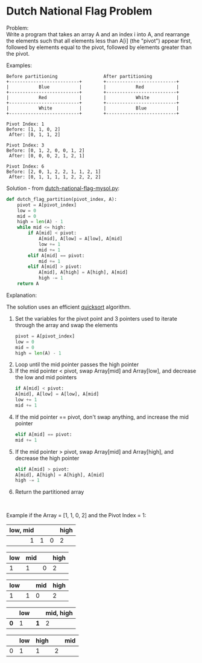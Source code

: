 # Dutch National Flag Problem    
  
Problem:  
Write a program that takes an array A and an index i into A, and rearrange the elements such that all elements less than A[i] (the "pivot") appear first, followed by elements equal to the pivot, followed by elements greater than the pivot.    
    
Examples:  
```
Before partitioning                 After partitioning 
+--------------------------+        +--------------------------+
|           Blue           |        |           Red            |
+--------------------------+        +--------------------------+
|           Red            |        |           White          |
+--------------------------+        +--------------------------+
|           White          |        |           Blue           |
+--------------------------+        +--------------------------+
```
```  
Pivot Index: 1
Before: [1, 1, 0, 2]
 After: [0, 1, 1, 2]

Pivot Index: 3
Before: [0, 1, 2, 0, 0, 1, 2]
 After: [0, 0, 0, 2, 1, 2, 1]

Pivot Index: 6
Before: [2, 0, 1, 2, 2, 1, 1, 2, 1]
 After: [0, 1, 1, 1, 1, 2, 2, 2, 2]
```  
    
Solution - from [dutch-national-flag-mysol.py](dutch-national-flag-mysol.py):  
```python
def dutch_flag_partition(pivot_index, A):
    pivot = A[pivot_index]
    low = 0
    mid = 0
    high = len(A) - 1
    while mid <= high:
        if A[mid] < pivot:
            A[mid], A[low] = A[low], A[mid]
            low += 1
            mid += 1
        elif A[mid] == pivot:
            mid += 1
        elif A[mid] > pivot:
            A[mid], A[high] = A[high], A[mid]
            high -= 1
    return A
```  
  
Explanation:  
  
The solution uses an efficient [quicksort](https://opendatastructures.org/ods-python/11_1_Comparison_Based_Sorti.html#49745) algorithm.  
   
1. Set the variables for the pivot point and 3 pointers used to iterate through the array and swap the elements  
    ```python
    pivot = A[pivot_index]
    low = 0
    mid = 0
    high = len(A) - 1
    ```  
2. Loop until the mid pointer passes the high pointer  
3. If the mid pointer < pivot, swap Array[mid] and Array[low], and decrease the low and mid pointers  
    ```python
    if A[mid] < pivot:
    A[mid], A[low] = A[low], A[mid]
    low += 1
    mid += 1
    ```  
4. If the mid pointer == pivot, don't swap anything, and increase the mid pointer  
    ```python
    elif A[mid] == pivot:
    mid += 1
    ```  
5. If the mid pointer > pivot, swap Array[mid] and Array[high], and decrease the high pointer  
    ```python
    elif A[mid] > pivot:
    A[mid], A[high] = A[high], A[mid]
    high -= 1
    ```  
6. Return the partitioned array  
  
</br>  
  
Example if the Array = [1, 1, 0, 2] and the Pivot Index = 1:    
  
|low, mid|   |   |high|
|-------:|---|---|----|
|      1 | 1 | 0 | 2  |  

|low|mid|   |high|
|---|---|---|----|
| 1 | 1 | 0 | 2  |  

|low|   |mid|high|
|---|---|---|----|
| 1 | 1 | 0 | 2  |  

|     |low|     |mid, high|
|-----|---|-----|---------|
|**0**| 1 |**1**| 2       |  

|   |low|high|   |mid|
|---|---|----|---|---|
| 0 | 1 | 1  | 2 |   |  